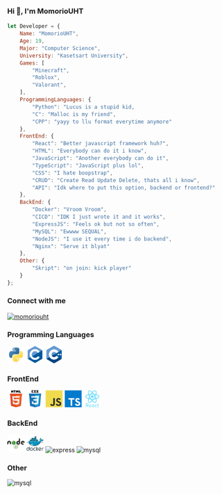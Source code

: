### Hi 👋, I'm MomorioUHT

```js
let Developer = {
    Name: "MomorioUHT",
    Age: 19,
    Major: "Computer Science",
    University: "Kasetsart University",
    Games: [
        "Minecraft", 
        "Roblox", 
        "Valorant",
    ],
    ProgrammingLanguages: {
        "Python": "Lucus is a stupid kid,
        "C": "Malloc is my friend",
        "CPP": "yayy to llu format everytime anymore"
    },
    FrontEnd: {
        "React": "Better javascript framework huh?",
        "HTML": "Everybody can do it i know",
        "JavaScript": "Another everybody can do it",
        "TypeScript": "JavaScript plus lol",
        "CSS": "I hate boopstrap",
        "CRUD": "Create Read Update Delete, thats all i know",
        "API": "Idk where to put this option, backend or frontend?"
    },
    BackEnd: {
        "Docker": "Vroom Vroom",
        "CICD": "IDK I just wrote it and it works",
        "ExpressJS": "Feels ok but not so often",
        "MySQL": "Ewwww SEQUAL",
        "NodeJS": "I use it every time i do backend",
        "Nginx": "Serve it blyat"
    },
    Other: {
        "Skript": "on join: kick player"
    }
};
```

<h3 align="left">Connect with me</h3>
<p align="left">
<a href="https://instagram.com/momoriouht" target="blank"><img align="center" src="https://raw.githubusercontent.com/rahuldkjain/github-profile-readme-generator/master/src/images/icons/Social/instagram.svg" alt="momoriouht" height="30" width="40" /></a>
</p>

<h3 align="left">Programming Languages</h3>
<p align="left"> 
<img src="https://raw.githubusercontent.com/devicons/devicon/master/icons/python/python-original.svg" alt="python" width="40" height="40"/>
<img src="https://raw.githubusercontent.com/devicons/devicon/master/icons/c/c-original.svg" alt="c" width="40" height="40"/> 
<img src="https://raw.githubusercontent.com/devicons/devicon/master/icons/cplusplus/cplusplus-original.svg" alt="cplusplus" width="40" height="40"/>

<h3 align="left">FrontEnd</h3>
<p align="left"> 
<img src="https://raw.githubusercontent.com/devicons/devicon/master/icons/html5/html5-original-wordmark.svg" alt="html5" width="40" height="40"/>
<img src="https://raw.githubusercontent.com/devicons/devicon/master/icons/css3/css3-original-wordmark.svg" alt="css3" width="40" height="40"/>
<img src="https://raw.githubusercontent.com/devicons/devicon/master/icons/javascript/javascript-original.svg" alt="javascript" width="40" height="40"/>
<img src="https://raw.githubusercontent.com/devicons/devicon/master/icons/typescript/typescript-original.svg" alt="typescript" width="40" height="40"/> 
<img src="https://raw.githubusercontent.com/devicons/devicon/master/icons/react/react-original-wordmark.svg" alt="react" width="40" height="40"/> 

<h3 align="left">BackEnd</h3>
<p align="left"> 
<img src="https://raw.githubusercontent.com/devicons/devicon/master/icons/nodejs/nodejs-original-wordmark.svg" alt="nodejs" width="40" height="40"/> 
<img src="https://raw.githubusercontent.com/devicons/devicon/master/icons/docker/docker-original-wordmark.svg" alt="docker" width="40" height="40"/>
<img src="https://ajeetchaulagain.com/static/7cb4af597964b0911fe71cb2f8148d64/87351/express-js.png" alt="express" width="40" height="40"/> 
<img src="https://futuresolutionsonline.co.uk/wp-content/uploads/2023/04/mySQL-logo.png" alt="mysql" width="40" height="40"/>

<h3 align="left">Other</h3>
<p align="left"> 
<img src="https://avatars.githubusercontent.com/u/39464898?s=200&v=4" alt="mysql" width="40" height="40"/>
